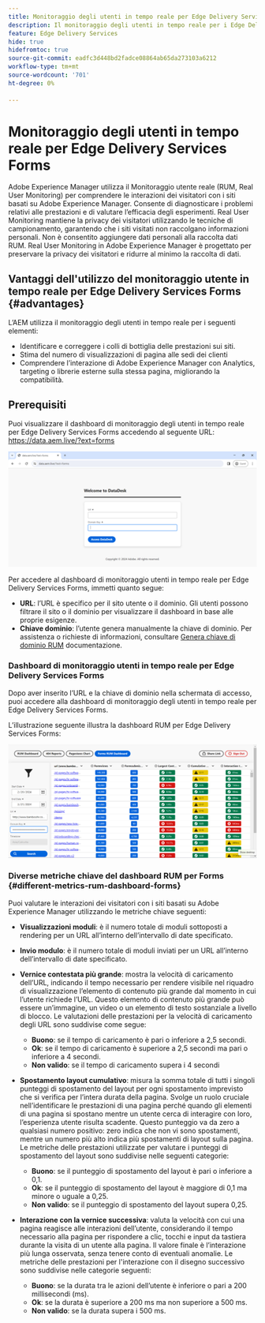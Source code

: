 ```yaml
---
title: Monitoraggio degli utenti in tempo reale per Edge Delivery Services Forms
description: Il monitoraggio degli utenti in tempo reale per i Edge Delivery Services Forms prevede il monitoraggio e l’analisi continui delle interazioni degli utenti con i moduli.
feature: Edge Delivery Services
hide: true
hidefromtoc: true
source-git-commit: eadfc3d448bd2fadce08864ab65da273103a6212
workflow-type: tm+mt
source-wordcount: '701'
ht-degree: 0%

---
```


# Monitoraggio degli utenti in tempo reale per Edge Delivery Services Forms

Adobe Experience Manager utilizza il Monitoraggio utente reale (RUM, Real User Monitoring) per comprendere le interazioni dei visitatori con i siti basati su Adobe Experience Manager. Consente di diagnosticare i problemi relativi alle prestazioni e di valutare l’efficacia degli esperimenti. Real User Monitoring mantiene la privacy dei visitatori utilizzando le tecniche di campionamento, garantendo che i siti visitati non raccolgano informazioni personali. Non è consentito aggiungere dati personali alla raccolta dati RUM. Real User Monitoring in Adobe Experience Manager è progettato per preservare la privacy dei visitatori e ridurre al minimo la raccolta di dati.

## Vantaggi dell&#39;utilizzo del monitoraggio utente in tempo reale per Edge Delivery Services Forms {#advantages}

L’AEM utilizza il monitoraggio degli utenti in tempo reale per i seguenti elementi:

* Identificare e correggere i colli di bottiglia delle prestazioni sui siti.
* Stima del numero di visualizzazioni di pagina alle sedi dei clienti
* Comprendere l’interazione di Adobe Experience Manager con Analytics, targeting o librerie esterne sulla stessa pagina, migliorando la compatibilità.

## Prerequisiti

Puoi visualizzare il dashboard di monitoraggio degli utenti in tempo reale per Edge Delivery Services Forms accedendo al seguente URL: https://data.aem.live/?ext=forms

![Schermata di accesso RUM per Edge Delivery Services Forms ](/help/edge/assets/rum-login-screen.png)

Per accedere al dashboard di monitoraggio utenti in tempo reale per Edge Delivery Services Forms, immetti quanto segue:
* **URL**: l’URL è specifico per il sito utente o il dominio. Gli utenti possono filtrare il sito o il dominio per visualizzare il dashboard in base alle proprie esigenze.
* **Chiave dominio**: l’utente genera manualmente la chiave di dominio. Per assistenza o richieste di informazioni, consultare [Genera chiave di dominio RUM](https://aemcs-workspace.adobe.com/rum/generate-domain-key) documentazione.

### Dashboard di monitoraggio utenti in tempo reale per Edge Delivery Services Forms

Dopo aver inserito l’URL e la chiave di dominio nella schermata di accesso, puoi accedere alla dashboard di monitoraggio degli utenti in tempo reale per Edge Delivery Services Forms.

L’illustrazione seguente illustra la dashboard RUM per Edge Delivery Services Forms:

![Dashboard RUM Forms](/help/edge/assets/rum-forms-dashboard.png)

### Diverse metriche chiave del dashboard RUM per Forms {#different-metrics-rum-dashboard-forms}

Puoi valutare le interazioni dei visitatori con i siti basati su Adobe Experience Manager utilizzando le metriche chiave seguenti:

* **Visualizzazioni moduli**: è il numero totale di moduli sottoposti a rendering per un URL all’interno dell’intervallo di date specificato.
* **Invio modulo**: è il numero totale di moduli inviati per un URL all’interno dell’intervallo di date specificato.
* **Vernice contestata più grande**: mostra la velocità di caricamento dell’URL, indicando il tempo necessario per rendere visibile nel riquadro di visualizzazione l’elemento di contenuto più grande dal momento in cui l’utente richiede l’URL. Questo elemento di contenuto più grande può essere un’immagine, un video o un elemento di testo sostanziale a livello di blocco. Le valutazioni delle prestazioni per la velocità di caricamento degli URL sono suddivise come segue:
   * **Buono**: se il tempo di caricamento è pari o inferiore a 2,5 secondi.
   * **Ok**: se il tempo di caricamento è superiore a 2,5 secondi ma pari o inferiore a 4 secondi.
   * **Non valido**: se il tempo di caricamento supera i 4 secondi

* **Spostamento layout cumulativo**: misura la somma totale di tutti i singoli punteggi di spostamento del layout per ogni spostamento imprevisto che si verifica per l’intera durata della pagina. Svolge un ruolo cruciale nell’identificare le prestazioni di una pagina perché quando gli elementi di una pagina si spostano mentre un utente cerca di interagire con loro, l’esperienza utente risulta scadente. Questo punteggio va da zero a qualsiasi numero positivo: zero indica che non vi sono spostamenti, mentre un numero più alto indica più spostamenti di layout sulla pagina. Le metriche delle prestazioni utilizzate per valutare i punteggi di spostamento del layout sono suddivise nelle seguenti categorie:

   * **Buono**: se il punteggio di spostamento del layout è pari o inferiore a 0,1.
   * **Ok**: se il punteggio di spostamento del layout è maggiore di 0,1 ma minore o uguale a 0,25.
   * **Non valido**: se il punteggio di spostamento del layout supera 0,25.

* **Interazione con la vernice successiva**: valuta la velocità con cui una pagina reagisce alle interazioni dell’utente, considerando il tempo necessario alla pagina per rispondere a clic, tocchi e input da tastiera durante la visita di un utente alla pagina. Il valore finale è l’interazione più lunga osservata, senza tenere conto di eventuali anomalie. Le metriche delle prestazioni per l&#39;interazione con il disegno successivo sono suddivise nelle categorie seguenti:
   * **Buono**: se la durata tra le azioni dell’utente è inferiore o pari a 200 millisecondi (ms).
   * **Ok**: se la durata è superiore a 200 ms ma non superiore a 500 ms.
   * **Non valido**: se la durata supera i 500 ms.

